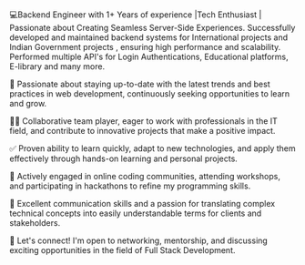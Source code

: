 💻Backend Engineer with 1+ Years of experience |Tech Enthusiast | Passionate about Creating Seamless Server-Side Experiences.
Successfully developed and maintained backend systems for International projects and Indian Government projects , ensuring high performance and scalability. Performed multiple API's for Login Authentications, Educational platforms, E-library and many more.

🌱 Passionate about staying up-to-date with the latest trends and best practices in web development, continuously seeking opportunities to learn and grow.

👨‍💻 Collaborative team player, eager to work with professionals in the IT field, and contribute to innovative projects that make a positive impact.

✅ Proven ability to learn quickly, adapt to new technologies, and apply them effectively through hands-on learning and personal projects.

🌟 Actively engaged in online coding communities, attending workshops, and participating in hackathons to refine my programming skills.

📢 Excellent communication skills and a passion for translating complex technical concepts into easily understandable terms for clients and stakeholders.

📧 Let's connect! I'm open to networking, mentorship, and discussing exciting opportunities in the field of Full Stack Development.

<!---
divekarsiddhesh/divekarsiddhesh is a ✨ special ✨ repository because its `README.md` (this file) appears on your GitHub profile.
You can click the Preview link to take a look at your changes.
--->
